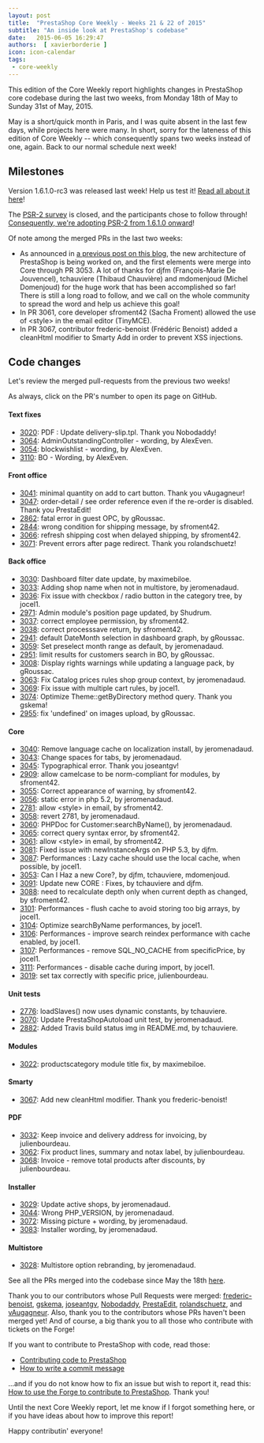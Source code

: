 ```yaml
---
layout: post
title:  "PrestaShop Core Weekly - Weeks 21 & 22 of 2015"
subtitle: "An inside look at PrestaShop's codebase"
date:   2015-06-05 16:29:47
authors:  [ xavierborderie ]
icon: icon-calendar
tags:
 - core-weekly
---
```


This edition of the Core Weekly report highlights changes in PrestaShop core codebase during the last two weeks, from Monday 18th of May to Sunday 31st of May, 2015.

May is a short/quick month in Paris, and I was quite absent in the last few days, while projects here were many. In short, sorry for the lateness of this edition of Core Weekly -- which consequently spans two weeks instead of one, again. Back to our normal schedule next week!


## Milestones

Version 1.6.1.0-rc3 was released last week! Help us test it! [Read all about it here](http://build.prestashop.com/news/prestashop-1-6-1-0-rc3/)!

The [PSR-2 survey](https://www.prestashop.com/forums/topic/434831-psr2-development-norm-for-prestashop/) is closed, and the participants chose to follow through! [Consequently, we're adopting PSR-2 from 1.6.1.0 onward](http://build.prestashop.com/news/prestashop-moves-to-psr-2/)!

Of note among the merged PRs in the last two weeks:

 * As announced in [a previous post on this blog](http://build.prestashop.com/news/new-architecture-1-6-1-0/), the new architecture of PrestaShop is being worked on, and the first elements were merge into Core through PR 3053. A lot of thanks for djfm (François-Marie De Jouvencel), tchauviere (Thibaud Chauvière) and mdomenjoud (Michel Domenjoud) for the huge work that has been accomplished so far! There is still a long road to follow, and we call on the whole community to spread the word and help us achieve this goal!
 * In PR 3061, core developer sfroment42 (Sacha Froment) allowed the use of &lt;style&gt; in the email editor (TinyMCE).
 * In PR 3067, contributor frederic-benoist (Frédéric Benoist) added a cleanHtml modifier to Smarty Add in order to prevent XSS injections.


## Code changes

Let's review the merged pull-requests from the previous two weeks!

As always, click on the PR's number to open its page on GitHub.

#### Text fixes

 * [3020](https://github.com/PrestaShop/PrestaShop/pull/3020): PDF : Update delivery-slip.tpl. Thank you Nobodaddy!
 * [3064](https://github.com/PrestaShop/PrestaShop/pull/3064): AdminOutstandingController - wording, by AlexEven.
 * [3054](https://github.com/PrestaShop/PrestaShop/pull/3054): blockwishlist - wording, by AlexEven.
 * [3110](https://github.com/PrestaShop/PrestaShop/pull/3110): BO - Wording, by AlexEven.
 
#### Front office

 * [3041](https://github.com/PrestaShop/PrestaShop/pull/3041): minimal quantity on add to cart button. Thank you vAugagneur!
 * [3047](https://github.com/PrestaShop/PrestaShop/pull/3047): order-detail / see order reference even if the re-order is disabled. Thank you PrestaEdit!
 * [2862](https://github.com/PrestaShop/PrestaShop/pull/2862): fatal error in guest OPC, by gRoussac.
 * [2844](https://github.com/PrestaShop/PrestaShop/pull/2844): wrong condition for shipping message, by sfroment42.
 * [3066](https://github.com/PrestaShop/PrestaShop/pull/3066): refresh shipping cost when delayed shipping, by sfroment42.
 * [3071](https://github.com/PrestaShop/PrestaShop/pull/3071): Prevent errors after page redirect. Thank you rolandschuetz!
 
#### Back office

 * [3030](https://github.com/PrestaShop/PrestaShop/pull/3030): Dashboard filter date update, by maximebiloe.
 * [3033](https://github.com/PrestaShop/PrestaShop/pull/3033): Adding shop name when not in multistore, by jeromenadaud.
 * [3036](https://github.com/PrestaShop/PrestaShop/pull/3036): Fix issue with checkbox / radio button in the category tree, by jocel1.
 * [2971](https://github.com/PrestaShop/PrestaShop/pull/2971): Admin module's position page updated, by Shudrum.
 * [3037](https://github.com/PrestaShop/PrestaShop/pull/3037): correct employee permission, by sfroment42.
 * [3038](https://github.com/PrestaShop/PrestaShop/pull/3038): correct processsave return, by sfroment42.
 * [2941](https://github.com/PrestaShop/PrestaShop/pull/2941): default DateMonth selection in dashboard graph, by gRoussac.
 * [3059](https://github.com/PrestaShop/PrestaShop/pull/3059): Set preselect month range as default, by jeromenadaud.
 * [2951](https://github.com/PrestaShop/PrestaShop/pull/2951): limit results for customers search in BO, by gRoussac.
 * [3008](https://github.com/PrestaShop/PrestaShop/pull/3008): Display rights warnings while updating a language pack, by gRoussac.
 * [3063](https://github.com/PrestaShop/PrestaShop/pull/3063): Fix Catalog prices rules shop group context, by jeromenadaud.
 * [3069](https://github.com/PrestaShop/PrestaShop/pull/3069): Fix issue with multiple cart rules, by jocel1.
 * [3074](https://github.com/PrestaShop/PrestaShop/pull/3074): Optimize Theme::getByDirectory method query. Thank you gskema!
 * [2955](https://github.com/PrestaShop/PrestaShop/pull/2955): fix 'undefined' on images upload, by gRoussac.
 
#### Core

 * [3040](https://github.com/PrestaShop/PrestaShop/pull/3040): Remove language cache on localization install, by jeromenadaud.
 * [3043](https://github.com/PrestaShop/PrestaShop/pull/3043): Change spaces for tabs, by jeromenadaud.
 * [3045](https://github.com/PrestaShop/PrestaShop/pull/3045): Typographical error. Thank you joseantgv!
 * [2909](https://github.com/PrestaShop/PrestaShop/pull/2909): allow camelcase to be norm-compliant for modules, by sfroment42.
 * [3055](https://github.com/PrestaShop/PrestaShop/pull/3055): Correct appearance of warning, by sfroment42.
 * [3056](https://github.com/PrestaShop/PrestaShop/pull/3056): static error in php 5.2, by jeromenadaud.
 * [2781](https://github.com/PrestaShop/PrestaShop/pull/2781): allow &lt;style&gt; in email, by sfroment42.
 * [3058](https://github.com/PrestaShop/PrestaShop/pull/3058): revert 2781, by jeromenadaud.
 * [3060](https://github.com/PrestaShop/PrestaShop/pull/3060): PHPDoc for Customer:searchByName(), by jeromenadaud.
 * [3065](https://github.com/PrestaShop/PrestaShop/pull/3065): correct query syntax error, by sfroment42.
 * [3061](https://github.com/PrestaShop/PrestaShop/pull/3061): allow &lt;style&gt; in email, by sfroment42.
 * [3081](https://github.com/PrestaShop/PrestaShop/pull/3081): Fixed issue with newInstanceArgs on PHP 5.3, by djfm.
 * [3087](https://github.com/PrestaShop/PrestaShop/pull/3087): Performances : Lazy cache should use the local cache, when possible, by jocel1.
 * [3053](https://github.com/PrestaShop/PrestaShop/pull/3053): Can I Haz a new Core?, by djfm, tchauviere, mdomenjoud.
 * [3091](https://github.com/PrestaShop/PrestaShop/pull/3091): Update new CORE : Fixes, by tchauviere and djfm.
 * [3088](https://github.com/PrestaShop/PrestaShop/pull/3088): need to recalculate depth only when current depth as changed, by sfroment42.
 * [3101](https://github.com/PrestaShop/PrestaShop/pull/3101): Performances - flush cache to avoid storing too big arrays, by jocel1.
 * [3104](https://github.com/PrestaShop/PrestaShop/pull/3104): Optimize searchByName performances, by jocel1.
 * [3106](https://github.com/PrestaShop/PrestaShop/pull/3106): Performances - improve search reindex performance with cache enabled, by jocel1.
 * [3107](https://github.com/PrestaShop/PrestaShop/pull/3107): Performances - remove SQL_NO_CACHE from specificPrice, by jocel1.
 * [3111](https://github.com/PrestaShop/PrestaShop/pull/3111): Performances - disable cache during import, by jocel1.
 * [3019](https://github.com/PrestaShop/PrestaShop/pull/3019): set tax correctly with specific price, julienbourdeau.

#### Unit tests

 * [2776](https://github.com/PrestaShop/PrestaShop/pull/2776): loadSlaves() now uses dynamic constants, by tchauviere.
 * [3070](https://github.com/PrestaShop/PrestaShop/pull/3070): Update PrestaShopAutoload unit test, by jeromenadaud.
 * [2882](https://github.com/PrestaShop/PrestaShop/pull/2882): Added Travis build status img in README.md, by tchauviere.
 
#### Modules

 * [3022](https://github.com/PrestaShop/PrestaShop/pull/3022): productscategory module title fix, by maximebiloe.

#### Smarty

 * [3067](https://github.com/PrestaShop/PrestaShop/pull/3067): Add new cleanHtml modifier. Thank you frederic-benoist!
 
#### PDF

 * [3032](https://github.com/PrestaShop/PrestaShop/pull/3032): Keep invoice and delivery address for invoicing, by julienbourdeau.
 * [3062](https://github.com/PrestaShop/PrestaShop/pull/3062): Fix product lines, summary and notax label, by julienbourdeau.
 * [3068](https://github.com/PrestaShop/PrestaShop/pull/3068): Invoice - remove total products after discounts, by julienbourdeau.
 
#### Installer

 * [3029](https://github.com/PrestaShop/PrestaShop/pull/3029): Update active shops, by jeromenadaud.
 * [3044](https://github.com/PrestaShop/PrestaShop/pull/3044): Wrong PHP_VERSION, by jeromenadaud.
 * [3072](https://github.com/PrestaShop/PrestaShop/pull/3072): Missing picture + wording, by jeromenadaud.
 * [3083](https://github.com/PrestaShop/PrestaShop/pull/3083): Installer wording, by jeromenadaud.
 
#### Multistore

 * [3028](https://github.com/PrestaShop/PrestaShop/pull/3028): Multistore option rebranding, by jeromenadaud.
 

See all the PRs merged into the codebase since May the 18th  [here](https://github.com/PrestaShop/PrestaShop/pulls?page=1&pulls_only=true&q=is%3Apr+merged%3A%3E2015-05-18+is%3Aclosed+sort%3Aupdated&utf8=%E2%9C%93).

Thank you to our contributors whose Pull Requests were merged: [frederic-benoist](https://github.com/frederic-benoist), [gskema](https://github.com/gskema), [joseantgv](https://github.com/joseantgv), [Nobodaddy](https://github.com/Nobodaddy), [PrestaEdit](https://github.com/PrestaEdit), [rolandschuetz](https://github.com/rolandschuetz), and [vAugagneur](https://github.com/vAugagneur). Also, thank you to the contributors whose PRs haven't been merged yet! And of course, a big thank you to all those who contribute with tickets on the Forge!

If you want to contribute to PrestaShop with code, read those:

 * [Contributing code to PrestaShop](http://doc.prestashop.com/display/PS16/Contributing+code+to+PrestaShop)
 * [How to write a commit message](http://doc.prestashop.com/display/PS16/How+to+write+a+commit+message)

...and if you do not know how to fix an issue but wish to report it, read this: [How to use the Forge to contribute to PrestaShop](http://doc.prestashop.com/display/PS16/How+to+use+the+Forge+to+contribute+to+PrestaShop). Thank you!

Until the next Core Weekly report, let me know if I forgot something here, or if you have ideas about how to improve this report!

Happy contributin' everyone!

